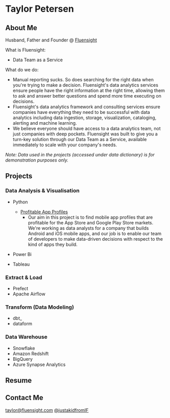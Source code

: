 # Taylor Petersen
## About Me
Husband, Father and Founder @ [Fluensight](www.fluensight.com)

What is Fluensight:
- Data Team as a Service

What do we do:
- Manual reporting sucks. So does searching for the right data when you're trying to make a decision. Fluensight's data analytics services ensure people have the right information at the right time, allowing them to ask and answer better questions and spend more time executing on decisions. 
- Fluensight's data analytics framework and consulting services ensure companies have everything they need to be successful with data analytics including data ingestion, storage, visualization, cataloging, alerting and machine learning.
- We believe everyone should have access to a data analytics team, not just companies with deep pockets. Fluensight was built to give you a turn-key solution through our Data Team as a Service, available immediately to scale with your company's needs.

*Note: Data used in the projects (accessed under data dictionary) is for demonstration purposes only.*

## Projects

### Data Analysis & Visualisation
- Python
    - [Profitable App Profiles](https://github.com/tpedar/Data-Analysis-Visualisation/blob/master/Profitable%20App%20Profiles/Profitable%20App%20Profiles%20Analysis.ipynb)
        - Our aim in this project is to find mobile app profiles that are profitable for the App Store and Google Play Store markets. We're working as data analysts for a company that builds Android and iOS mobile apps, and our job is to enable our team of developers to make data-driven decisions with respect to the kind of apps they build.

- Power Bi
- Tableau

### Extract & Load
- Prefect
- Apache Airflow

### Transform (Data Modeling)
- dbt_
- dataform

### Data Warehouse
- Snowflake
- Amazon Redshift
- BigQuery
- Azure Synapse Analytics

## Resume

## Contact Me
taylor@fluensight.com
[@justakidfromIF](https://twitter.com/justakidfromIF)
